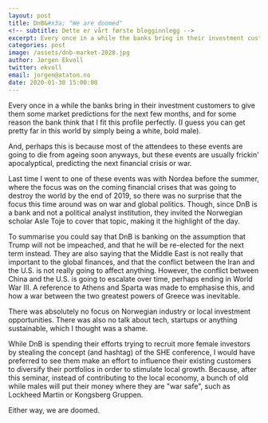 ```yaml
---
layout: post
title: DnB&#x3a; "We are doomed"
<!-- subtitle: Dette er vårt første blogginnlegg -->
excerpt: Every once in a while the banks bring in their investment customers to give them some market predictions for the next few months, and for some reason the bank think that I fit this profile perfectly. (I guess you can get pretty far in this world by simply being a white, bold male).<br/><br/>And, perhaps this is because most of the attendees to these events are going to die from ageing soon anyways, but these events are usually frickin' apocalyptical, predicting the next financial crisis or war.
categories: post
image: /assets/dnb-market-2020.jpg
author: Jørgen Ekvoll
twitter: ekvoll
email: jorgen@ataton.no
date: 2020-01-30 15:00:00
---
```


Every once in a while the banks bring in their investment customers to give them some market predictions for the next few months, and for some reason the bank think that I fit this profile perfectly. (I guess you can get pretty far in this world by simply being a white, bold male).

And, perhaps this is because most of the attendees to these events are going to die from ageing soon anyways, but these events are usually frickin' apocalyptical, predicting the next financial crisis or war.

Last time I went to one of these events was with Nordea before the summer, where the focus was on the coming financial crises that was going to destroy the world by the end of 2019, so there was no surprise that the focus this time around was on war and global politics. Though, since DnB is a bank and not a political analyst institution, they invited the Norwegian scholar Asle Toje to cover that topic, making it the highlight of the day.

To summarise you could say that DnB is banking on the assumption that Trump will not be impeached, and that he will be re-elected for the next term instead. They are also saying that the Middle East is not really that important to the global finances, and that the conflict between the Iran and the U.S. is not really going to affect anything. However, the conflict between China and the U.S. is going to escalate over time, perhaps ending in World War III. A reference to Athens and Sparta was made to emphasise this, and how a war between the two greatest powers of Greece was inevitable.

There was absolutely no focus on Norwegian industry or local investment opportunities. There was also no talk about tech, startups or anything sustainable, which I thought was a shame.

While DnB is spending their efforts trying to recruit more female investors by stealing the concept (and hashtag) of the SHE conference, I would have preferred to see them make an effort to influence their existing customers to diversify their portfolios in order to stimulate local growth. Because, after this seminar, instead of contributing to the local economy, a bunch of old while males will put their money where they are "war safe", such as Lockheed Martin or Kongsberg Gruppen.

Either way, we are doomed.